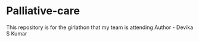 
# Palliative-care
This repository is for the girlathon that my team is attending
Author - Devika S Kumar
